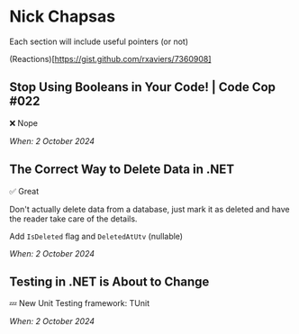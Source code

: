 # Nick Chapsas

Each section will include useful pointers (or not)

(Reactions)[https://gist.github.com/rxaviers/7360908]

## Stop Using Booleans in Your Code! | Code Cop #022

:x: Nope

*When: 2 October 2024*

## The Correct Way to Delete Data in .NET

:white_check_mark: Great

Don't actually delete data from a database, just mark it as deleted and have the reader take care of the details.

Add `IsDeleted` flag and `DeletedAtUtv` (nullable)

*When: 2 October 2024*

## Testing in .NET is About to Change

:zzz: New Unit Testing framework: TUnit

*When: 2 October 2024*
